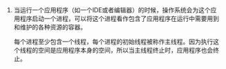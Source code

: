 1. 当运行一个应用程序（如一个IDE或者编辑器）的时候，操作系统会为这个应用程序启动一个进程，可以将这个进程看作包含了应用程序在运行中需要用到和维护的各种资源的容器。

   每个进程至少包含一个线程，每个进程的初始线程被称作主线程。因为执行这个线程的空间是应用程序本身的空间，所以当主线程终止时，应用程序也会终止。


